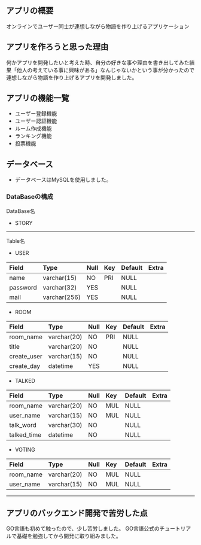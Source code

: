 ## アプリの概要
オンラインでユーザー同士が連想しながら物語を作り上げるアプリケーション

## アプリを作ろうと思った理由
何かアプリを開発したいと考えた時、自分の好きな事や理由を書き出してみた結果「他人の考えている事に興味がある」なんじゃないかという事が分かったので連想しながら物語を作り上げるアプリを開発しました。

## アプリの機能一覧
- ユーザー登録機能
- ユーザー認証機能
- ルーム作成機能
- ランキング機能
- 投票機能

## データベース
- データベースはMySQLを使用しました。
### DataBaseの構成
DataBase名<br >
- STORY
***
Table名<br >
- USER<br >

|Field|Type|Null|Key|Default|Extra|
|:--------|:---------|:--------|:-------|:-------|:-------|
|name|varchar(15)|NO|PRI|NULL|
|password|varchar(32)|YES||NULL|
|mail|varchar(256)|YES||NULL|

- ROOM<br >

|Field|Type|Null|Key|Default|Extra|
|:--------|:---------|:--------|:-------|:-------|:-------|
|room_name|varchar(20)|NO|PRI|NULL|
|title|varchar(20)|NO||NULL|
|create_user|varchar(15)|NO||NULL|
|create_day|datetime|YES||NULL|

- TALKED<br >

|Field|Type|Null|Key|Default|Extra|
|:--------|:---------|:--------|:-------|:-------|:-------|
|room_name|varchar(20)|NO|MUL|NULL|
|user_name|varchar(15)|NO|MUL|NULL|
|talk_word|varchar(30)|NO||NULL|
|talked_time|datetime|NO||NULL|

- VOTING<br >

|Field|Type|Null|Key|Default|Extra|
|:--------|:---------|:--------|:-------|:-------|:-------|
|room_name|varchar(20)|NO|MUL|NULL|
|user_name|varchar(15)|NO|MUL|NULL|

***

## アプリのバックエンド開発で苦労した点
GO言語も初めて触ったので、少し苦労しました。
GO言語公式のチュートリアルで基礎を勉強してから開発に取り組みました。

<br >
